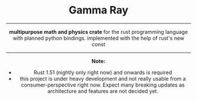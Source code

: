 
 <h1 align="center"> Gamma Ray </h1>


-----

<p align="center">
  <strong> multipurpose math and physics crate </strong> for the rust programming language with planned python bindings.
  implemented with the help of rust's new const 
</p>

-----

<div align="center">
  <strong> Note: </strong> 
  <ul>
      <li>
          Rust 1.51 (nightly only right now) and onwards is required
      </li>
      <li>
          this project is under heavy development and not really usable from a consumer-perspective 
          right now. Expect many breaking updates as architecture and features are not decided yet.
      </li>
  </ul>
</div>
